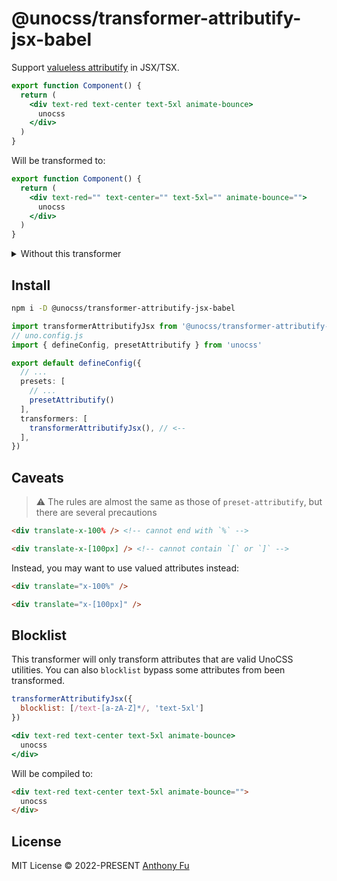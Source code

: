 # @unocss/transformer-attributify-jsx-babel

<!-- @unocss-ignore -->

Support [valueless attributify](https://github.com/unocss/unocss/tree/main/packages/preset-attributify#valueless-attributify) in JSX/TSX.

```jsx
export function Component() {
  return (
    <div text-red text-center text-5xl animate-bounce>
      unocss
    </div>
  )
}
```

Will be transformed to:

```jsx
export function Component() {
  return (
    <div text-red="" text-center="" text-5xl="" animate-bounce="">
      unocss
    </div>
  )
}
```

<details>
<summary>Without this transformer</summary>

JSX by default will treat valueless attributes as boolean attributes.

```jsx
export function Component() {
  return (
    <div text-red={true} text-center={true} text-5xl={true} animate-bounce={true}>
      unocss
    </div>
  )
}
```

</details>

## Install

```bash
npm i -D @unocss/transformer-attributify-jsx-babel
```

```ts
import transformerAttributifyJsx from '@unocss/transformer-attributify-jsx-babel'
// uno.config.js
import { defineConfig, presetAttributify } from 'unocss'

export default defineConfig({
  // ...
  presets: [
    // ...
    presetAttributify()
  ],
  transformers: [
    transformerAttributifyJsx(), // <--
  ],
})
```

## Caveats

> ⚠️ The rules are almost the same as those of `preset-attributify`, but there are several precautions

```html
<div translate-x-100% /> <!-- cannot end with `%` -->

<div translate-x-[100px] /> <!-- cannot contain `[` or `]` -->
```

Instead, you may want to use valued attributes instead:

```html
<div translate="x-100%" />

<div translate="x-[100px]" />
```

## Blocklist

This transformer will only transform attributes that are valid UnoCSS utilities.
You can also `blocklist` bypass some attributes from been transformed.

```js
transformerAttributifyJsx({
  blocklist: [/text-[a-zA-Z]*/, 'text-5xl']
})
```

```jsx
<div text-red text-center text-5xl animate-bounce>
  unocss
</div>
```

Will be compiled to:

```html
<div text-red text-center text-5xl animate-bounce="">
  unocss
</div>
```

## License

MIT License &copy; 2022-PRESENT [Anthony Fu](https://github.com/antfu)
